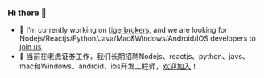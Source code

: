 ### Hi there 👋

- 🔭 I’m currently working on [tigerbrokers](https://www.itiger.com), and we are looking for Nodejs/Reactjs/Python/Java/Mac&Windows/Android/IOS developers to [join us](https://www.itiger.com/job).
- 🔭 当前在老虎证券工作，我们长期招聘Nodejs、reactjs、python、javs、mac和Windows、android、ios开发工程师，[欢迎加入](https://www.itiger.com/job)！

<!--
**qiqiboy/qiqiboy** is a ✨ _special_ ✨ repository because its `README.md` (this file) appears on your GitHub profile.

Here are some ideas to get you started:

- 🔭 I’m currently working on ...
- 🌱 I’m currently learning ...
- 👯 I’m looking to collaborate on ...
- 🤔 I’m looking for help with ...
- 💬 Ask me about ...
- 📫 How to reach me: ...
- 😄 Pronouns: ...
- ⚡ Fun fact: ...
-->
